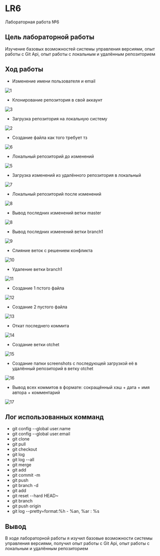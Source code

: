 # LR6
Лабораторная работа №6
## Цель лабораторной работы 
Изучение базовых возможностей системы управления версиями, опыт работы с Git Api, опыт работы с локальным и удалённым репозиторием
## Ход работы
* Изменение имени пользователя и email   
                                                                                       
 ![1](https://user-images.githubusercontent.com/67775683/202866955-9d2530aa-f936-44fb-83bc-17899a08d807.png)
 
* Клонирование репозитория в свой аккаунт                       
                                                               
 ![3](https://user-images.githubusercontent.com/67775683/202867214-3cdb31cd-c6fb-47c4-83ae-a6cba9fc036f.png)
 
* Загрузка репозитория на локальную систему

 ![2](https://user-images.githubusercontent.com/67775683/202867221-2a810b20-8f0e-439e-9d15-7d552522a536.png)
 
* Создание файла как того требует тз

 ![6](https://user-images.githubusercontent.com/67775683/202867304-c374caaf-bc2d-4a38-b551-799e067dfea3.png)
 
* Локальный репозиторий до изменений

 ![5](https://user-images.githubusercontent.com/67775683/202866985-4396b59f-a2a9-49e3-9cee-0f20736dd17d.png)
 
* Загрузка изменений из удалённого репозитория в локальный

 ![7](https://user-images.githubusercontent.com/67775683/202867004-7189c1e4-a362-47ba-bd69-0d565fe09658.png)
 
* Локальный репозиторий после изменений

 ![8](https://user-images.githubusercontent.com/67775683/202867012-1a3626a8-89d7-49aa-bfd8-bb5148fb4100.png)
 
* Вывод последних изменений ветки master

 ![8](https://user-images.githubusercontent.com/67775683/202867012-1a3626a8-89d7-49aa-bfd8-bb5148fb4100.png)
 
* Вывод последних изменений ветки branch1

 ![9](https://user-images.githubusercontent.com/67775683/202867018-04233269-2873-4da2-9e02-fb08c0467930.png)
 
* Слияние веток с решением конфликта

 ![10](https://user-images.githubusercontent.com/67775683/202867023-2813a181-8f39-4ade-b1e1-e6d74f9bee49.png)
 
* Удаление ветки branch1

 ![11](https://user-images.githubusercontent.com/67775683/202867026-651e78d0-a691-4930-913b-4036248c38ee.png)
 
* Создание 1 пстого файла

 ![12](https://user-images.githubusercontent.com/67775683/202867060-035bcc7b-e203-433c-b2c3-62a30acd122e.png)
 
* Создание 2 пустого файла

 ![13](https://user-images.githubusercontent.com/67775683/202867071-bcc00f80-6305-402b-9b6e-917ab579d6c0.png)
 
* Откат последнего коммита

 ![14](https://user-images.githubusercontent.com/67775683/202867078-4dd668f4-7db5-42d9-9670-0d32dfd5cba7.png)
 
* Создание ветки otchet

 ![15](https://user-images.githubusercontent.com/67775683/202867086-8012ffd0-26f5-42cd-8f1a-4312271c1410.png)
 
* Создание папки screenshots с последующей загрузкой её в удалённый репозиторий в ветку otchet

 ![16](https://user-images.githubusercontent.com/67775683/202867094-a12b3dbf-c7e0-4c32-98a8-6548dcbf1b1a.png)
 
* Вывод всех коммитов в формате: сокращённый хэш + дата + имя автора + комментарий

 ![17](https://user-images.githubusercontent.com/67775683/202867103-59c77f81-8e8d-479f-83e9-0f2900e537a8.png)


## Лог использованных комманд
* git config --global user.name
* git config --global user.email
* git clone
* git pull
* git checkout
* git log
* git log --all
* git merge
* git add
* git commit -m
* git push
* git branch -d
* git add
* git reset --hard HEAD~
* git branch
* git push origin
* git log --pretty=format:%h - %an, %ar : %s

## Вывод
В ходе лабораторной работы я изучил базовые возможности системы управления версиями, получил опыт работы с Git Api, опыт работы с локальным и удалённым репозиторием
